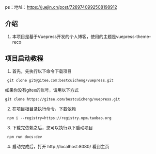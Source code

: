 
ps：地址：https://juejin.cn/post/7289740992508198912


## 介绍
1. 本项目是基于Vuepress开发的个人博客，使用的主题是vuepress-theme-reco





## 项目启动教程
  1. 首先，先执行以下命令下载项目
  ```
   git clone git@gitee.com:bestcuicheng/vuepress.git
  ```
  如果你没有gitee的账号，请用以下方式
  ```
  git clone https://gitee.com/bestcuicheng/vuepress.git
  ```

  2. 在项目根目录执行命令，下载依赖
  ```
   npm i --registry=https://registry.npm.taobao.org
  ```

  3. 下载完依赖之后，您可以执行以下启动项目
  ```
   npm run docs:dev
  ```

  4. 启动完成后，打开 http://localhost:8080/ 看到主页